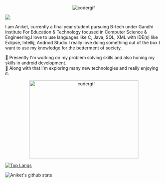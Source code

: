 <p align="center"><img src="https://media0.giphy.com/media/3o6ZtpxSZbQRRnwCKQ/giphy.gif?cid=ecf05e47qnv1cjzf6u7pvp56972u6qatd11vpyimvg93fxgw&rid=giphy.gif" alt="codergif" style="max-width:100%;"></p>

![](https://komarev.com/ghpvc/?username=aniketray17&color=blue)

<p1> I am Aniket, currently a final year student pursuing B-tech under Gandhi Institute For Education & Technology focused in Computer Science & Engineering.I love to use languages like C, Java, SQL, XML with IDE(s) like Eclipse, Intellij, Android Studio.I really love doing something out of the box.I want to use my knowledge for the betterment of society.</p1>



<!--
**aniketray17/aniketray17** is a ✨ _special_ ✨ repository because its `README.md` (this file) appears on your GitHub profile.

Here are some ideas to get you started:

<-- - 👯 I’m looking to collaborate on ...
- 🤔 I’m looking for help with ...
- 💬 Ask me about ... <br>
- 📫 How to reach me: ...
- 😄 Pronouns: ...
- ⚡ Fun fact: I eat PRs in breakfast :) <img src="https://media1.tenor.com/images/739ddedd695945b3dea906ead3e8ea05/tenor.gif?itemid=13950936" width="20px" height="20px"><br>
-->

<p2>🔭 Presently I'm working on my problem solving skills and also honing my skills in android development.</p2><br>
<p3>🌱 Along with that I'm exploring many new technologies and really enjoying it.</p3>

<p align="center"><img src="https://media1.tenor.com/images/3d06d6ac5a22d245bce66d453f2fad7c/tenor.gif?itemid=4810969" alt="codergif" width="350px" height="250px"></p>

[![Top Langs](https://github-readme-stats.vercel.app/api/top-langs/?username=aniketray17&layout=compact)](https://github.com/aniketray17/github-readme-stats)

![Aniket's github stats](https://github-readme-stats.vercel.app/api?username=aniketray17&show_icons=true&theme=onedark)
